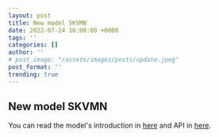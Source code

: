 ```yaml
---
layout: post
title: New model SKVMN
date: 2022-07-24 16:00:00 +0000
tags: ''
categories: []
author: ''
# post_image: "/assets/images/posts/update.jpeg"
post_format: ''
trending: true
---
```

## New model SKVMN

You can read the model's introduction in [here](https://pykt-toolkit.readthedocs.io/en/latest/models.html#skvmn) and API in [here](https://pykt-toolkit.readthedocs.io/en/latest/pykt.models.html#module-pykt.models.skvmn).